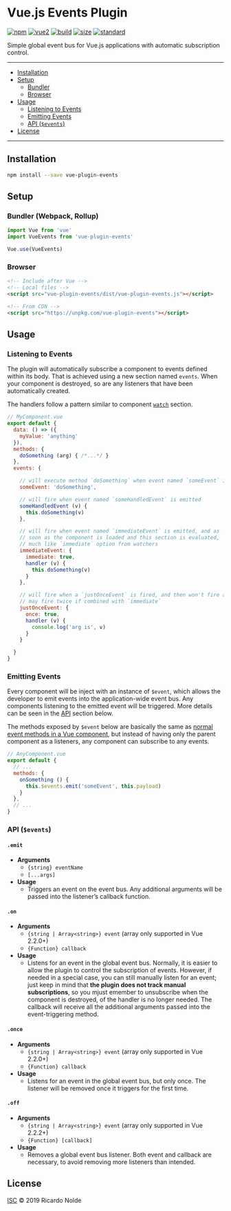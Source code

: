 Vue.js Events Plugin
====================

[![npm](https://img.shields.io/npm/v/vue-plugin-events.svg)](https://www.npmjs.com/package/vue-plugin-events)
[![vue2](https://img.shields.io/badge/vue-2.x-brightgreen.svg)](https://vuejs.org/)
[![build](https://travis-ci.com/nolde/vue-plugin-events.svg?branch=master)](https://travis-ci.com/nolde/vue-plugin-events)
[![size](https://packagephobia.now.sh/badge?p=vue-plugin-events)](https://packagephobia.now.sh/result?p=vue-plugin-events)
[![standard](https://img.shields.io/badge/code_style-standard-brightgreen.svg)](https://standardjs.com/)

Simple global event bus for Vue.js applications with automatic subscription control.

----------------

- [Installation](#installation)
- [Setup](#setup)
    + [Bundler](#bundler-webpack-rollup)
    + [Browser](#browser)
- [Usage](#usage)
    + [Listening to Events](#listening-to-events)
    + [Emitting Events](#emitting-events)
    + [API (`$events`)](#api-events)
- [License](#license)

----------------

Installation
------------
```bash
npm install --save vue-plugin-events
```

Setup
-----
### Bundler (Webpack, Rollup)
```js
import Vue from 'vue'
import VueEvents from 'vue-plugin-events'

Vue.use(VueEvents)
```

### Browser
```html
<!-- Include after Vue -->
<!-- Local files -->
<script src="vue-plugin-events/dist/vue-plugin-events.js"></script>

<!-- From CDN -->
<script src="https://unpkg.com/vue-plugin-events"></script>
```

Usage
-----

### Listening to Events

The plugin will automatically subscribe a component to events defined within its body. That is achieved using a new section named `events`. When your component is destroyed, so are any listeners that have been automatically created.

The handlers follow a pattern similar to component [`watch`](https://vuejs.org/v2/api/#watch) section.

```js
// MyComponent.vue
export default {
  data: () => ({
    myValue: 'anything'
  }),
  methods: {
    doSomething (arg) { /*...*/ }
  },
  events: {

    // will execute method `doSomething` when event named `someEvent` is emitted
    someEvent: 'doSomething',

    // will fire when event named `someHandledEvent` is emitted
    someHandledEvent (v) {
      this.doSomething(v)
    },

    // will fire when event named `immediateEvent` is emitted, and as
    // soon as the component is loaded and this section is evaluated,
    // much like `immediate` option from watchers
    immediateEvent: {
      immediate: true,
      handler (v) {
        this.doSomething(v)
      }
    },

    // will fire when a `justOnceEvent` is fired, and then won't fire again;
    // may fire twice if combined with `immediate`
    justOnceEvent: {
      once: true,
      handler (v) {
        console.log('arg is', v)
      }
    }

  }
}
```

### Emitting Events

Every component will be inject with an instance of `$event`, which allows the developer to emit events into the application-wide event bus. Any components listening to the emitted event will be triggered. More details can be seen in the [API](#api-events) section below.

The methods exposed by `$event` below are basically the same as [normal event methods in a Vue component](https://vuejs.org/v2/api/#Instance-Methods-Events), but instead of having only the parent component as a listeners, any component can subscribe to any events.

```js
// AnyComponent.vue
export default {
  // ...
  methods: {
    onSomething () {
      this.$events.emit('someEvent', this.payload)
    }
  },
  // ...
}
```

### API (`$events`)

#### __`.emit`__
+ __Arguments__
    * `{string} eventName`
    * `[...args]`
+ __Usage__
    * Triggers an event on the event bus. Any additional arguments will be passed into the listener’s callback function.

#### __`.on`__
+ __Arguments__
    * `{string | Array<string>} event` (array only supported in Vue 2.2.0+)
    * `{Function} callback`
+ __Usage__
    * Listens for an event in the global event bus. Normally, it is easier to allow the plugin to control the subscription of events. However, if needed in a special case, you can still manually listen for an event; just keep in mind that **the plugin does not track manual subscriptions**, so you mjust emember to unsubscribe when the component is destroyed, of the handler is no longer needed. The callback will receive all the additional arguments passed into the event-triggering method.

#### __`.once`__
+ __Arguments__
    * `{string | Array<string>} event` (array only supported in Vue 2.2.0+)
    * `{Function} callback`
+ __Usage__
    * Listens for an event in the global event bus, but only once. The listener will be removed once it triggers for the first time.

#### __`.off`__
+ __Arguments__
    * `{string | Array<string>} event` (array only supported in Vue 2.2.2+)
    * `{Function} [callback]`
+ __Usage__
    * Removes a global event bus listener. Both event and callback are necessary, to avoid removing more listeners than intended.

License
-------
[ISC](http://opensource.org/licenses/ISC) © 2019 Ricardo Nolde
